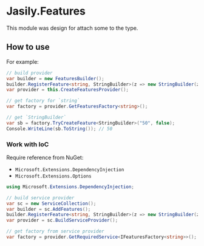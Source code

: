 # Jasily.Features

This module was design for attach some to the type.

## How to use

For example:

``` cs
// build provider
var builder = new FeaturesBuilder();
builder.RegisterFeature<string, StringBuilder>(z => new StringBuilder(z.Source));
var provider = this.CreateFeaturesProvider();

// get factory for `string`
var factory = provider.GetFeaturesFactory<string>();

// get `StringBuilder`
var sb = factory.TryCreateFeature<StringBuilder>("50", false);
Console.WriteLine(sb.ToString()); // 50
```

### Work with IoC

Require reference from NuGet:

* `Microsoft.Extensions.DependencyInjection`
* `Microsoft.Extensions.Options`

``` cs
using Microsoft.Extensions.DependencyInjection;

// build service provider
var sc = new ServiceCollection();
var builder = sc.AddFeatures();
builder.RegisterFeature<string, StringBuilder>(z => new StringBuilder(z.Source));
var provider = sc.BuildServiceProvider();

// get factory from service provider
var factory = provider.GetRequiredService<IFeaturesFactory<string>>();
```
